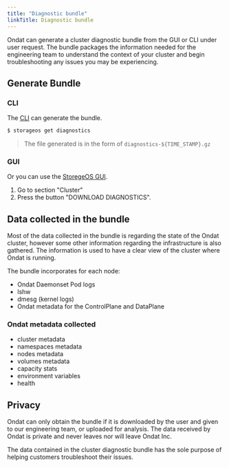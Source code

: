 ```yaml
---
title: "Diagnostic bundle"
linkTitle: Diagnostic bundle
---
```


Ondat can generate a cluster diagnostic bundle from the GUI or CLI under
user request. The bundle packages the information needed for the engineering
team to understand the context of your cluster and begin troubleshooting any
issues you may be experiencing.

## Generate Bundle

### CLI

The [CLI](/docs/reference/cli/) can generate
the bundle.

```bash
$ storageos get diagnostics
```
> The file generated is in the form of `diagnostics-${TIME_STAMP}.gz`

### GUI

Or you can use the [StoregeOS GUI](/docs/reference/gui).
1. Go to section "Cluster"
1. Press the button "DOWNLOAD DIAGNOSTICS".

## Data collected in the bundle

Most of the data collected in the bundle is regarding the state of the
Ondat cluster, however some other information regarding the infrastructure
is also gathered. The information is used to have a clear view of the cluster
where Ondat is running.

The bundle incorporates for each node:
- Ondat Daemonset Pod logs
- lshw
- dmesg (kernel logs)
- Ondat metadata for the ControlPlane and DataPlane

### Ondat metadata collected

- cluster metadata
- namespaces metadata
- nodes metadata
- volumes metadata
- capacity stats
- environment variables
- health

## Privacy

Ondat can only obtain the bundle if it is downloaded by the user and given
to our engineering team, or uploaded for analysis. The data received by
Ondat is private and never leaves nor will leave Ondat Inc.

The data contained in the cluster diagnostic bundle has the sole purpose of
helping customers troubleshoot their issues.
